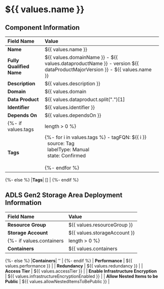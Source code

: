 # ${{ values.name }}

## Component Information

| Field Name               | Value                                                                                                                                                                |
|:-------------------------|:---------------------------------------------------------------------------------------------------------------------------------------------------------------------|
| **Name**                 | ${{ values.name }}                                                                                                                                                   |
| **Fully Qualified Name** | ${{ values.domainName }} - ${{ values.dataproductName }} - version ${{ dataProductMajorVersion }} - ${{ values.name }}                                                                                                                                   |
| **Description**          | ${{ values.description }}                                                                                                                                            |
| **Domain**               | ${{ values.domain | replace(r/domain:| |-/, "") }}             |
| **Data Product**         | ${{ values.dataproduct.split(".")[1] | replace(r/ |-/g, "") }} |
| **Identifier**           | ${{ values.identifier }}                                                                                                                                             |
| **Depends On**           | ${{ values.dependsOn }}                                                                                                                                              |
{%- if values.tags | length > 0 %}                                                                                                                                                        
| **Tags**                 | {%- for i in values.tags %} - tagFQN: ${{ i }}<br/>&nbsp;&nbsp;source: Tag<br/>&nbsp;&nbsp;labelType: Manual<br/>&nbsp;&nbsp;state: Confirmed<br/><br/>{%- endfor %} |
{%- else %}
|**Tags**| [] |
{%- endif %}

## ADLS Gen2 Storage Area Deployment Information

| Field Name                           | Value                                         |
|:-------------------------------------|:----------------------------------------------|
| **Resource Group**                   | ${{ values.resourceGroup }}                   |
| **Storage Account**                  | ${{ values.storageAccount }}                  |
{%- if values.containers | length > 0 %}                                  
| **Containers**                       | ${{ values.containers | join(",") }}          |
{%- else %}
|**Containers**| '' |
{%- endif %}
| **Performance**                      | ${{ values.performance }}                     |
| **Redundancy**                       | ${{ values.redundancy }}                      |
| **Access Tier**                      | ${{ values.accessTier }}                      |
| **Enable Infrastructure Encryption** | ${{ values.infrastructureEncryptionEnabled }} |
| **Allow Nested Items to be Public**  | ${{ values.allowNestedItemsToBePublic }}      |
